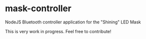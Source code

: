 # mask-controller
NodeJS Bluetooth controller application for the "Shining" LED Mask

This is very work in progress. Feel free to contribute!